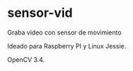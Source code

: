 # sensor-vid
Graba video con sensor de movimiento

Ideado para Raspberry PI y Linux Jessie.

OpenCV 3.4.
